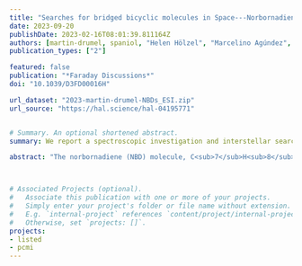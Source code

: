 ```yaml
---
title: "Searches for bridged bicyclic molecules in Space---Norbornadiene and its cyano derivatives"
date: 2023-09-20
publishDate: 2023-02-16T08:01:39.811164Z
authors: [martin-drumel, spaniol, "Helen Hölzel", "Marcelino Agúndez", "Jose Cernicharo", "Kasper Moth-Poulsen",  "Ugo Jacovella"]
publication_types: ["2"]

featured: false
publication: "*Faraday Discussions*"
doi: "10.1039/D3FD00016H"

url_dataset: "2023-martin-drumel-NBDs_ESI.zip"
url_source: "https://hal.science/hal-04195771"


# Summary. An optional shortened abstract.
summary: We report a spectroscopic investigation and interstellar searches of norbornadiene and its cyano derivatives.

abstract: "The norbornadiene (NBD) molecule, C<sub>7</sub>H<sub>8</sub>, owes its fame to its remarkable photoswitching properties that are promising for molecular solar-thermal energy storage systems. Besides this photochemical interest, NBD is a rather unreactive species within astrophysical conditions and it should exhibit high photostability, properties that might also position this molecule as an important constituent of the interstellar medium (ISM)--especially in environments that are well shielded from short-wavelength radiation, such as dense molecular clouds. It is thus conceivable that, once formed, NBD can survive in dense molecular clouds and act as a carbon sink. Following the recent interstellar detections of large hydrocarbons, including several cyano-containing ones, in the dense molecular cloud TMC-1, it is thus logical to consider searching for NBD--which presents a shallow but non-zero permanent electric dipole moment (0.06 D)--as well as for its mono- and dicyano-substituted compounds, referred to as CN-NBD and DCN-NBD, respectively. The pure rotational spectra of NBD, CN-NBD, and DCN-NBD have been measured at 300 K in the 75-110 GHz range using a chirped-pulse Fourier-transform millimetre-wave spectrometer. Of the three species, only NBD was previously studied at high resolution in the microwave domain. From the present measurements, the derived spectroscopic constants enable prediction of the spectra of all three species at various rotational temperatures (up to 300 K) in the spectral range mapped at high resolution by current radio observatories. Unsuccessful searches for these molecules were conducted toward TMC-1 using the QUIJOTE survey, carried out at the Yebes telescope, allowing derivation of the upper limits to the column densities of 1.6 x 10<sup>14</sup> cm<sup>-2</sup>, 4.9 x 10<sup>10</sup> cm<sup>-2</sup>, and 2.9 x 10<sup>10</sup> cm<sup>-2</sup> for NBD, CN-NBD, and DCN-NBD, respectively. Using CN-NBD and cyano-indene as proxies for the corresponding bare hydrocarbons, this indicates that--if present in TMC-1--NBD would be at least four times less abundant than indene. "



# Associated Projects (optional).
#   Associate this publication with one or more of your projects.
#   Simply enter your project's folder or file name without extension.
#   E.g. `internal-project` references `content/project/internal-project/index.md`.
#   Otherwise, set `projects: []`.
projects:
- listed
- pcmi
---
```


